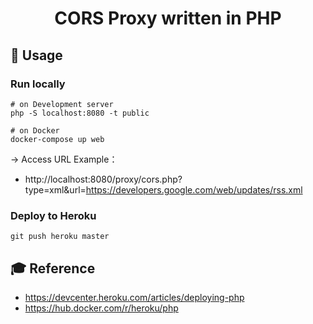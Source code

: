<h1 align="center">
  CORS Proxy written in PHP
</h1>

## 🚀 Usage

### Run locally

```
# on Development server
php -S localhost:8080 -t public
```

```
# on Docker
docker-compose up web
```

-> Access URL Example：

- http://localhost:8080/proxy/cors.php?type=xml&url=https://developers.google.com/web/updates/rss.xml

### Deploy to Heroku

```
git push heroku master
```

## 🎓 Reference

- https://devcenter.heroku.com/articles/deploying-php
- https://hub.docker.com/r/heroku/php
